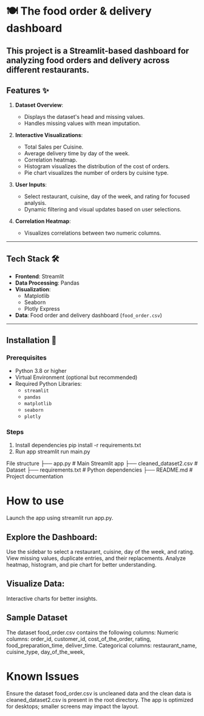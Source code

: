 # 🍽️ The food order & delivery dashboard 

This project is a **Streamlit-based dashboard** for analyzing food orders and delivery across different restaurants. 
---

## Features ✨

1. **Dataset Overview**:
   - Displays the dataset's head and missing values.
   - Handles missing values with mean imputation.

2. **Interactive Visualizations**:
   - Total Sales per Cuisine.
   - Average delivery time by day of the week.
   - Correlation heatmap.
   - Histogram visualizes the distribution of the cost of orders. 
   - Pie chart visualizes the number of orders by cuisine type. 

4. **User Inputs**:
   - Select restaurant, cuisine, day of the week, and rating for focused analysis.
   - Dynamic filtering and visual updates based on user selections.

5. **Correlation Heatmap**:
   - Visualizes correlations between two numeric columns. 

---

## Tech Stack 🛠️

- **Frontend**: Streamlit
- **Data Processing**: Pandas
- **Visualization**: 
  - Matplotlib
  - Seaborn
  - Plotly Express
- **Data**: Food order and delivery dashboard (`food_order.csv`)

---

## Installation 🔧

### Prerequisites

- Python 3.8 or higher
- Virtual Environment (optional but recommended)
- Required Python Libraries:
  - `streamlit`
  - `pandas`
  - `matplotlib`
  - `seaborn`
  - `plotly`

### Steps

1. Install dependencies 
    pip install -r requirements.txt
2. Run app
    streamlit run main.py

File structure
 ├── app.py                 # Main Streamlit app
├── cleaned_dataset2.csv # Dataset
├── requirements.txt       # Python dependencies
├── README.md              # Project documentation
 
        
# How to use
 Launch the app using streamlit run app.py.
## Explore the Dashboard:
Use the sidebar to select a restaurant, cuisine, day of the week, and rating.
View missing values, duplicate entries, and their replacements.
Analyze heatmap, histogram, and pie chart for better understanding.
## Visualize Data:
Interactive charts for better insights.

## Sample Dataset
The dataset food_order.csv contains the following columns:
Numeric columns: order_id, customer_id, cost_of_the_order, rating, food_preparation_time, deliver_time. 
Categorical columns: restaurant_name, cuisine_type, day_of_the_week, 

# Known Issues
Ensure the dataset food_order.csv is uncleaned data and the clean data is cleaned_dataset2.csv is present in the root directory.
The app is optimized for desktops; smaller screens may impact the layout. 


